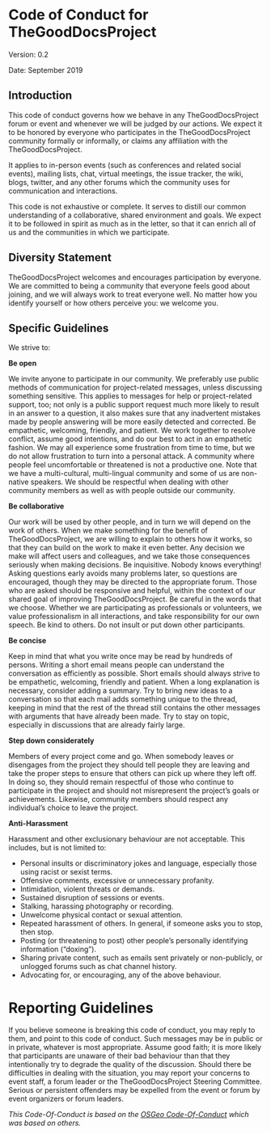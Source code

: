 Code of Conduct for TheGoodDocsProject
======================================

Version: 0.2

Date: September 2019

Introduction
------------

This code of conduct governs how we behave in any TheGoodDocsProject forum or event and whenever we will be judged by our actions. We expect it to be honored by everyone who participates in the TheGoodDocsProject community formally or informally, or claims any affiliation with the TheGoodDocsProject.

It applies to in-person events (such as conferences and related social events), mailing lists, chat, virtual meetings, the issue tracker, the wiki, blogs, twitter, and any other forums which the community uses for communication and interactions.

This code is not exhaustive or complete. It serves to distill our common understanding of a collaborative, shared environment and goals. We expect it to be followed in spirit as much as in the letter, so that it can enrich all of us and the communities in which we participate.

Diversity Statement
-------------------

TheGoodDocsProject welcomes and encourages participation by everyone. We are committed to being a community that everyone feels good about joining, and we will always work to treat everyone well. No matter how you identify yourself or how others perceive you: we welcome you.

Specific Guidelines
-------------------

We strive to:

**Be open**

We invite anyone to participate in our community. We preferably use public methods of communication for project-related messages, unless discussing something sensitive. This applies to messages for help or project-related support, too; not only is a public support request much more likely to result in an answer to a question, it also makes sure that any inadvertent mistakes made by people answering will be more easily detected and corrected. Be empathetic, welcoming, friendly, and patient. We work together to resolve conflict, assume good intentions, and do our best to act in an empathetic fashion. We may all experience some frustration from time to time, but we do not allow frustration to turn into a personal attack. A community where people feel uncomfortable or threatened is not a productive one. Note that we have a multi-cultural, multi-lingual community and some of us are non-native speakers. We should be respectful when dealing with other community members as well as with people outside our community.

**Be collaborative**

Our work will be used by other people, and in turn we will depend on the work of others. When we make something for the benefit of TheGoodDocsProject, we are willing to explain to others how it works, so that they can build on the work to make it even better. Any decision we make will affect users and colleagues, and we take those consequences seriously when making decisions. Be inquisitive. Nobody knows everything! Asking questions early avoids many problems later, so questions are encouraged, though they may be directed to the appropriate forum. Those who are asked should be responsive and helpful, within the context of our shared goal of improving TheGoodDocsProject. Be careful in the words that we choose. Whether we are participating as professionals or volunteers, we value professionalism in all interactions, and take responsibility for our own speech. Be kind to others. Do not insult or put down other participants.

**Be concise**

Keep in mind that what you write once may be read by hundreds of persons. Writing a short email means people can understand the conversation as efficiently as possible. Short emails should always strive to be empathetic, welcoming, friendly and patient. When a long explanation is necessary, consider adding a summary. Try to bring new ideas to a conversation so that each mail adds something unique to the thread, keeping in mind that the rest of the thread still contains the other messages with arguments that have already been made. Try to stay on topic, especially in discussions that are already fairly large.

**Step down considerately**

Members of every project come and go. When somebody leaves or disengages from the project they should tell people they are leaving and take the proper steps to ensure that others can pick up where they left off. In doing so, they should remain respectful of those who continue to participate in the project and should not misrepresent the project’s goals or achievements. Likewise, community members should respect any individual’s choice to leave the project.

**Anti-Harassment**

Harassment and other exclusionary behaviour are not acceptable. This includes, but is not limited to:

-   Personal insults or discriminatory jokes and language, especially those using racist or sexist terms.
-   Offensive comments, excessive or unnecessary profanity.
-   Intimidation, violent threats or demands.
-   Sustained disruption of sessions or events.
-   Stalking, harassing photography or recording.
-   Unwelcome physical contact or sexual attention.
-   Repeated harassment of others. In general, if someone asks you to stop, then stop.
-   Posting (or threatening to post) other people’s personally identifying information (“doxing”).
-   Sharing private content, such as emails sent privately or non-publicly, or unlogged forums such as chat channel history.
-   Advocating for, or encouraging, any of the above behaviour.

Reporting Guidelines
====================

If you believe someone is breaking this code of conduct, you may reply to them, and point to this code of conduct. Such messages may be in public or in private, whatever is most appropriate. Assume good faith; it is more likely that participants are unaware of their bad behaviour than that they intentionally try to degrade the quality of the discussion. Should there be difficulties in dealing with the situation, you may report your concerns to event staff, a forum leader or the TheGoodDocsProject Steering Committee. Serious or persistent offenders may be expelled from the event or forum by event organizers or forum leaders.

*This Code-Of-Conduct is based on the [OSGeo Code-Of-Conduct](https://www.osgeo.org/code_of_conduct/) which was based on others.*
